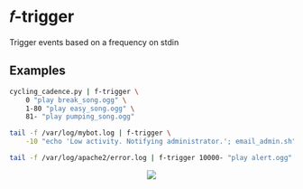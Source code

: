 # 𝑓-trigger

Trigger events based on a frequency on stdin

## Examples

```sh
cycling_cadence.py | f-trigger \
    0 "play break_song.ogg" \
    1-80 "play easy_song.ogg" \
    81- "play pumping_song.ogg"
```

```sh
tail -f /var/log/mybot.log | f-trigger \
    -10 "echo 'Low activity. Notifying administrator.'; email_admin.sh"
```

```sh
tail -f /var/log/apache2/error.log | f-trigger 10000- "play alert.ogg"
```

<p align="center" ><img src="https://user-images.githubusercontent.com/2390950/35239547-67bfc0a4-ff76-11e7-90b9-244ec816db3f.png" /></p>
